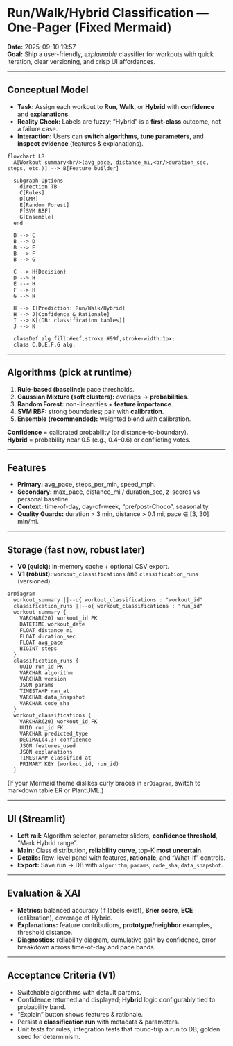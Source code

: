 # Run/Walk/Hybrid Classification — One-Pager (Fixed Mermaid)
**Date:** 2025-09-10 19:57  
**Goal:** Ship a user-friendly, *explainable* classifier for workouts with quick iteration, clear versioning, and crisp UI affordances.

---

## Conceptual Model
- **Task:** Assign each workout to **Run**, **Walk**, or **Hybrid** with **confidence** and **explanations**.
- **Reality Check:** Labels are fuzzy; “Hybrid” is a **first-class** outcome, not a failure case.
- **Interaction:** Users can **switch algorithms**, **tune parameters**, and **inspect evidence** (features & explanations).

```mermaid
flowchart LR
  A[Workout summary<br/>(avg_pace, distance_mi,<br/>duration_sec, steps, etc.)] --> B[Feature builder]

  subgraph Options
    direction TB
    C[Rules]
    D[GMM]
    E[Random Forest]
    F[SVM RBF]
    G[Ensemble]
  end

  B --> C
  B --> D
  B --> E
  B --> F
  B --> G

  C --> H{Decision}
  D --> H
  E --> H
  F --> H
  G --> H

  H --> I[Prediction: Run/Walk/Hybrid]
  H --> J[Confidence & Rationale]
  I --> K[(DB: classification tables)]
  J --> K

  classDef alg fill:#eef,stroke:#99f,stroke-width:1px;
  class C,D,E,F,G alg;
```

---

## Algorithms (pick at runtime)
1. **Rule-based (baseline):** pace thresholds.
2. **Gaussian Mixture (soft clusters):** overlaps → **probabilities**.
3. **Random Forest:** non-linearities + **feature importance**.
4. **SVM RBF:** strong boundaries; pair with **calibration**.
5. **Ensemble (recommended):** weighted blend with calibration.

**Confidence** = calibrated probability (or distance-to-boundary).  
**Hybrid** = probability near 0.5 (e.g., 0.4–0.6) or conflicting votes.

---

## Features
- **Primary:** avg_pace, steps_per_min, speed_mph.
- **Secondary:** max_pace, distance_mi / duration_sec, z-scores vs personal baseline.
- **Context:** time-of-day, day-of-week, “pre/post-Choco”, seasonality.
- **Quality Guards:** duration > 3 min, distance > 0.1 mi, pace ∈ [3, 30] min/mi.

---

## Storage (fast now, robust later)
- **V0 (quick):** in-memory cache + optional CSV export.
- **V1 (robust):** `workout_classifications` and `classification_runs` (versioned).

```mermaid
erDiagram
  workout_summary ||--o{ workout_classifications : "workout_id"
  classification_runs ||--o{ workout_classifications : "run_id"
  workout_summary {
    VARCHAR(20) workout_id PK
    DATETIME workout_date
    FLOAT distance_mi
    FLOAT duration_sec
    FLOAT avg_pace
    BIGINT steps
  }
  classification_runs {
    UUID run_id PK
    VARCHAR algorithm
    VARCHAR version
    JSON params
    TIMESTAMP ran_at
    VARCHAR data_snapshot
    VARCHAR code_sha
  }
  workout_classifications {
    VARCHAR(20) workout_id FK
    UUID run_id FK
    VARCHAR predicted_type
    DECIMAL(4,3) confidence
    JSON features_used
    JSON explanations
    TIMESTAMP classified_at
    PRIMARY KEY (workout_id, run_id)
  }
```
(If your Mermaid theme dislikes curly braces in `erDiagram`, switch to markdown table ER or PlantUML.)

---

## UI (Streamlit)
- **Left rail:** Algorithm selector, parameter sliders, **confidence threshold**, “Mark Hybrid range”.
- **Main:** Class distribution, **reliability curve**, top-K **most uncertain**.
- **Details:** Row-level panel with features, **rationale**, and “What-if” controls.
- **Export:** Save run → DB with `algorithm`, `params`, `code_sha`, `data_snapshot`.

---

## Evaluation & XAI
- **Metrics:** balanced accuracy (if labels exist), **Brier score**, **ECE** (calibration), coverage of Hybrid.
- **Explanations:** feature contributions, **prototype/neighbor** examples, threshold distance.
- **Diagnostics:** reliability diagram, cumulative gain by confidence, error breakdown across time-of-day and pace bands.

---

## Acceptance Criteria (V1)
- Switchable algorithms with default params.
- Confidence returned and displayed; **Hybrid** logic configurably tied to probability band.
- “Explain” button shows features & rationale.
- Persist a **classification run** with metadata & parameters.
- Unit tests for rules; integration tests that round-trip a run to DB; golden seed for determinism.
